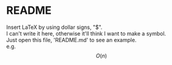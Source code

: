 # README 
Insert LaTeX by using dollar signs, "$".<br> I can't write it here, otherwise it'll think I want to make a symbol.<br>
Just open this file, 'README.md' to see an example.<br>
e.g.<br>
$$ O(n) $$
